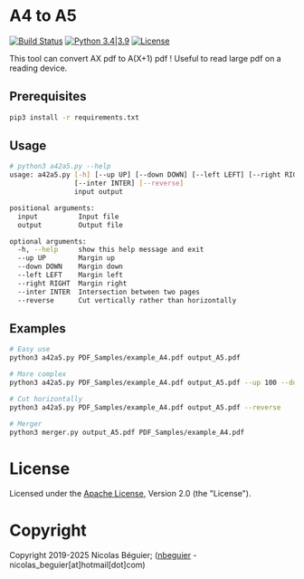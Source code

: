 # A4 to A5

[![Build Status](https://travis-ci.com/nbeguier/a42a5.svg?branch=master)](https://travis-ci.com/nbeguier/a42a5) [![Python 3.4|3.9](https://img.shields.io/badge/python-3.4|3.9-green.svg)](https://www.python.org/) [![License](https://img.shields.io/github/license/nbeguier/a42a5?color=blue)](https://github.com/nbeguier/a42a5/blob/master/LICENSE)

This tool can convert AX pdf to A(X+1) pdf ! Useful to read large pdf on a reading device.

## Prerequisites

```bash
pip3 install -r requirements.txt
```

## Usage

```bash
# python3 a42a5.py --help
usage: a42a5.py [-h] [--up UP] [--down DOWN] [--left LEFT] [--right RIGHT]
                [--inter INTER] [--reverse]
                input output

positional arguments:
  input          Input file
  output         Output file

optional arguments:
  -h, --help     show this help message and exit
  --up UP        Margin up
  --down DOWN    Margin down
  --left LEFT    Margin left
  --right RIGHT  Margin right
  --inter INTER  Intersection between two pages
  --reverse      Cut vertically rather than horizontally
```

## Examples

```bash
# Easy use
python3 a42a5.py PDF_Samples/example_A4.pdf output_A5.pdf

# More complex
python3 a42a5.py PDF_Samples/example_A4.pdf output_A5.pdf --up 100 --down 100 --left 10 --right 5 --inter 20

# Cut horizontally
python3 a42a5.py PDF_Samples/example_A4.pdf output_A5.pdf --reverse

# Merger
python3 merger.py output_A5.pdf PDF_Samples/example_A4.pdf
```

# License
Licensed under the [Apache License](https://github.com/nbeguier/a42a5/blob/master/LICENSE), Version 2.0 (the "License").

# Copyright
Copyright 2019-2025 Nicolas Béguier; ([nbeguier](https://beguier.eu/nicolas/) - nicolas_beguier[at]hotmail[dot]com)
